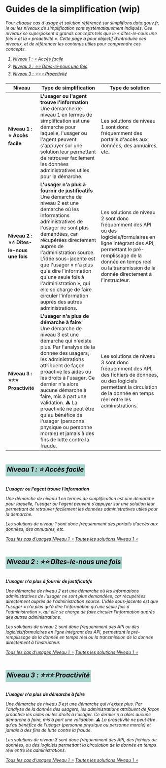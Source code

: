 # Guides de la simplification (wip)

<p class="fr-text--lead fr-mb-4w">
<i>Pour chaque cas d'usage et solution référencé sur simplifions.data.gouv.fr, le ou les niveaux de simplification sont systématiquement indiqués. Ces niveaux se superposent à grands concepts tels que le « dîtes-le-nous une fois » et la « proactivité ». Cette page a pour objectif d'introduire ces niveaux, et de référencer les contenus utiles pour comprendre ces concepts.
</p>

<nav class="fr-summary" role="navigation" aria-labelledby="fr-summary-title">
  <ol>
      <li>
          <a class="fr-summary__link" id="summary-link-2" href="#niveau-1-acces-facile">Niveau 1 : ⭐️ Accès facile</a>
      </li>
      <li>
          <a class="fr-summary__link" id="summary-link-2" href="#niveau-2-dlnuf">Niveau 2 : ⭐️⭐️ Dîtes-le-nous une fois</a>
      </li>
      <li>
          <a class="fr-summary__link" id="summary-link-2" href="#niveau-3-proactivite">Niveau 3 : ⭐️⭐️⭐️ Proactivité</a>
      </li>
  </ol>
</nav>




<div class="fr-table fr-table--bordered" id="table-default-component">
    <div class="fr-table__wrapper">
        <div class="fr-table__container">
            <div class="fr-table__content">
                <table id="table-default">
                    <thead>
                        <tr>
                            <th>
                                Niveau
                            </th>
                            <th>
                                Type de simplification
                            </th>
                            <th>
                                Type de solution
                            </th>
                        </tr>
                    </thead>
                    <tbody>
                        <tr id="table-default-row-key-1" data-row-key="1">
                            <td>
                               <b> Niveau 1 : ⭐️ Accès facile</b>
                            </td>
                            <td>
                                <b>L'usager ou l'agent trouve l'information</b></br>
                                Une démarche de niveau 1 en termes de simplification est une démarche pour laquelle, l'usager ou l'agent peuvent s'appuyer sur une solution leur permettant de retrouver facilement les données administratives utiles pour la démarche.
                            </td>
                            <td>
                                Les solutions de niveau 1 sont donc fréquemment des portails d'accès aux données, des annuaires, etc.
                            </td>
                        </tr>
                        <tr id="table-default-row-key-2" data-row-key="2">
                            <td>
                                <b>Niveau 2 : ⭐️⭐️ Dîtes-le-nous une fois</b>
                            </td>
                            <td>
                                <b>L'usager n'a plus à fournir de justificatifs</b></br>
                                Une démarche de niveau 2 est une démarche où les informations administratives de l'usager ne sont plus demandées, car récupérées directement auprès de l'administration source. L'idée sous-jacente est que l'usager « n'a plus qu'à dire l'information qu'une seule fois à l'administration », qui elle se charge de faire circuler l'information auprès des autres administrations.
                            </td>
                            <td>
                                Les solutions de niveau 2 sont donc fréquemment des API ou des logiciels/formulaires en ligne intégrant des API, permettant le pré-remplissage de la donnée en temps réel ou la transmission de la donnée directement à l'instructeur.
                            </td>
                        </tr>
                        <tr id="table-default-row-key-3" data-row-key="3">
                            <td>
                                <b>Niveau 3 : ⭐️⭐️⭐️ Proactivité</b>
                            </td>
                            <td>
                                <b>L'usager n'a plus de démarche à faire</b></br>
                                Une démarche de niveau 3 est une démarche qui n'existe plus. Par l'analyse de la donnée des usagers, les administrations attribuent de façon proactive les aides ou les droits à l'usager. Ce dernier n'a alors aucune démarche à faire, mis à part une validation. ⚠️ La proactivité ne peut être qu'au bénéfice de l'usager (personne physique ou personne morale) et jamais à des fins de lutte contre la fraude.
                            </td>
                            <td>
                                Les solutions de niveau 3 sont donc fréquemment des API, des fichiers de données, ou des logiciels permettant la circulation de la donnée en temps réel entre les administrations.
                            </td>
                        </tr>
                    </tbody>
                </table>
            </div>
        </div>
    </div>
</div>


<h2 id="niveau-1-acces-facile" class="fr-h2 fr-my-5w" style="color: black; background-color: rgb(167, 212, 205); padding: 2px 4px; display: inline-block;">Niveau 1 : ⭐️ Accès facile</h2>

**L'usager ou l'agent trouve l'information**

Une démarche de niveau 1 en termes de simplification est une démarche pour laquelle, l'usager ou l'agent peuvent s'appuyer sur une solution leur permettant de retrouver facilement les données administratives utiles pour la démarche.

Les solutions de niveau 1 sont donc fréquemment des portails d'accès aux données, des annuaires, etc.

<a class="fr-btn" href="/cas-d-usages?tags=spf-simplification-portail-donnees-agents">Tous les cas d'usages Niveau 1 ⭐️</a> <a class="fr-ml-1w fr-btn fr-btn fr-btn--secondary" href="/solutions?tags=spf-simplification-portail-donnees-agents">Toutes les solutions Niveau 1 ⭐️</a>


<h2 id="niveau-2-dlnuf" class="fr-h2 fr-my-5w" style="color: black; background-color: rgb(167, 212, 205); padding: 2px 4px; display: inline-block;">Niveau 2 : ⭐️⭐️ Dîtes-le-nous une fois</h2>

**L'usager n'a plus à fournir de justificatifs**

Une démarche de niveau 2 est une démarche où les informations administratives de l'usager ne sont plus demandées, car récupérées directement auprès de l'administration source. L'idée sous-jacente est que l'usager « n'a plus qu'à dire l'information qu'une seule fois à l'administration », qui elle se charge de faire circuler l'information auprès des autres administrations.

Les solutions de niveau 2 sont donc fréquemment des API ou des logiciels/formulaires en ligne intégrant des API, permettant le pré-remplissage de la donnée en temps réel ou la transmission de la donnée directement à l'instructeur.


<a class="fr-btn" href="/cas-d-usages?tags=spf-simplification-portail-donnees-agents">Tous les cas d'usages Niveau 1 ⭐️</a> <a class="fr-ml-1w fr-btn fr-btn fr-btn--secondary" href="/solutions?tags=spf-simplification-portail-donnees-agents">Toutes les solutions Niveau 1 ⭐️</a>


<h2 id="niveau-3-proactivite" class="fr-h2 fr-my-5w" style="color: black; background-color: rgb(167, 212, 205); padding: 2px 4px; display: inline-block;">Niveau 3 : ⭐️⭐️⭐️ Proactivité</h2>

**L'usager n'a plus de démarche à faire**

Une démarche de niveau 3 est une démarche qui n'existe plus. Par l'analyse de la donnée des usagers, les administrations attribuent de façon proactive les aides ou les droits à l'usager. Ce dernier n'a alors aucune démarche à faire, mis à part une validation. ⚠️ La proactivité ne peut être qu'au bénéfice de l'usager (personne physique ou personne morale) et jamais à des fins de lutte contre la fraude.

Les solutions de niveau 3 sont donc fréquemment des API, des fichiers de données, ou des logiciels permettant la circulation de la donnée en temps réel entre les administrations.


<a class="fr-btn" href="/cas-d-usages?tags=spf-simplification-portail-donnees-agents">Tous les cas d'usages Niveau 1 ⭐️</a> <a class="fr-ml-1w fr-btn fr-btn fr-btn--secondary" href="/solutions?tags=spf-simplification-portail-donnees-agents">Toutes les solutions Niveau 1 ⭐️</a>